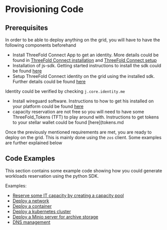 # Provisioning Code

## Prerequisites

In order to be able to deploy anything on the grid, you will have to have the following components beforehand

- Install ThreeFold Connect App to get an identity. More details could be found in [ThreeFold Connect installation](threefold_connect_install) and [ThreeFold Connect setup](threefold_connect_overview)
- Installation of js-sdk. Getting started instructions to install the sdk could be found [here](3bot_local_install)
- Setup ThreeFold Connect identity on the grid using the installed sdk. Further details could be found [here](3bot_identity_configure)

Identity could be verified by checking `j.core.identity.me`

- Install wireguard software. Instructions to how to get his installed on your platform could be found [here](https://www.wireguard.com/install/)
- capacity reservation are not free so you will need to have some ThreeFold_Tokens (TFT) to play around with. Instructions to get tokens to your stellar wallet could be found [here](tokens.md

Once the previously mentioned requirements are met, you are ready to deploy on the grid. This is mainly done using the `zos` client. Some examples are further explained below

## Code Examples

This section contains some example code showing how you could generate workloads reservation using the python SDK.

Examples:

- [Reserve some IT capacity by creating a capacity pool](code_pool)
- [Deploy a network](code_network)
- [Deploy a container](code_container)
- [Deploy a kubernetes cluster](code_kubernetes)
- [Deploy a Minio server for archive storage](code_storage)
- [DNS management](code_web)
